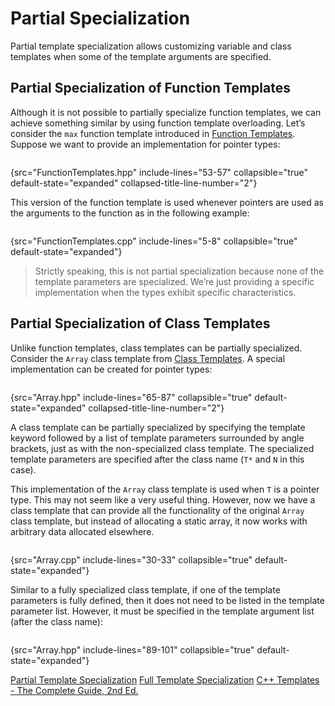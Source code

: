 # Partial Specialization

Partial template specialization allows customizing variable and class templates when some of the template arguments are specified.

## Partial Specialization of Function Templates

Although it is not possible to partially specialize function templates, we can achieve something similar by using function template overloading.
Let’s consider the `max` function template introduced in [Function Templates](Function-Templates.md). Suppose we want to provide an implementation for pointer types:

```c++
```
{src="FunctionTemplates.hpp" include-lines="53-57" collapsible="true" default-state="expanded" collapsed-title-line-number="2"}

This version of the function template is used whenever pointers are used as the arguments to the function as in the following example:

```c++
```
{src="FunctionTemplates.cpp" include-lines="5-8" collapsible="true" default-state="expanded"}

> Strictly speaking, this is not partial specialization because none of the template parameters are specialized.
> We’re just providing a specific implementation when the types exhibit specific characteristics.

## Partial Specialization of Class Templates

Unlike function templates, class templates can be partially specialized.
Consider the `Array` class template from [Class Templates](Class-Templates.md).
A special implementation can be created for pointer types:

```c++
```
{src="Array.hpp" include-lines="65-87" collapsible="true" default-state="expanded" collapsed-title-line-number="2"}

A class template can be partially specialized by specifying the template keyword followed by a list of template parameters surrounded by angle brackets, just as with the non-specialized class template.
The specialized template parameters are specified after the class name (`T*` and `N` in this case).

This implementation of the `Array` class template is used when `T` is a pointer type.
This may not seem like a very useful thing. However, now we have a class template that can provide all the functionality of the original `Array` class template, but instead of allocating a static array, it now works with arbitrary data allocated elsewhere.

```c++
```
{src="Array.cpp" include-lines="30-33" collapsible="true" default-state="expanded"}

Similar to a fully specialized class template, if one of the template parameters is fully defined, then it does not need to be listed in the template parameter list. However, it must be specified in the template argument list (after the class name):

```c++
```
{src="Array.hpp" include-lines="89-101" collapsible="true" default-state="expanded"}

<seealso>
    <category ref="cppreference">
        <a href="https://en.cppreference.com/w/cpp/language/partial_specialization">Partial Template Specialization</a>
        <a href="https://en.cppreference.com/w/cpp/language/template_specialization">Full Template Specialization</a>
    </category>
    <category ref="reading">
        <a href="http://www.tmplbook.com/">C++ Templates - The Complete Guide, 2nd Ed.</a>
    </category>
</seealso>

